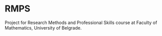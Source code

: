 # RMPS
Project for Research Methods and Professional Skills course at Faculty of Mathematics, University of Belgrade.
